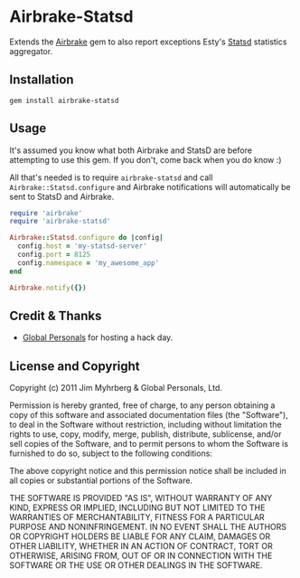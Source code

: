 # Airbrake-Statsd

Extends the [Airbrake][] gem to also report exceptions Esty's [Statsd][]
statistics aggregator.

## Installation

    gem install airbrake-statsd

## Usage

It's assumed you know what both Airbrake and StatsD are before attempting to
use this gem. If you don't, come back when you do know :)

All that's needed is to require `airbrake-statsd` and call
`Airbrake::Statsd.configure` and Airbrake notifications will automatically be
sent to StatsD and Airbrake.

```ruby
require 'airbrake'
require 'airbrake-statsd'

Airbrake::Statsd.configure do |config|
  config.host = 'my-statsd-server'
  config.port = 8125
  config.namespace = 'my_awesome_app'
end

Airbrake.notify({})
```

## Credit & Thanks

* [Global Personals][gp] for hosting a hack day.

## License and Copyright

Copyright (c) 2011 Jim Myhrberg & Global Personals, Ltd.

Permission is hereby granted, free of charge, to any person obtaining
a copy of this software and associated documentation files (the
"Software"), to deal in the Software without restriction, including
without limitation the rights to use, copy, modify, merge, publish,
distribute, sublicense, and/or sell copies of the Software, and to
permit persons to whom the Software is furnished to do so, subject to
the following conditions:

The above copyright notice and this permission notice shall be
included in all copies or substantial portions of the Software.

THE SOFTWARE IS PROVIDED "AS IS", WITHOUT WARRANTY OF ANY KIND,
EXPRESS OR IMPLIED, INCLUDING BUT NOT LIMITED TO THE WARRANTIES OF
MERCHANTABILITY, FITNESS FOR A PARTICULAR PURPOSE AND
NONINFRINGEMENT. IN NO EVENT SHALL THE AUTHORS OR COPYRIGHT HOLDERS BE
LIABLE FOR ANY CLAIM, DAMAGES OR OTHER LIABILITY, WHETHER IN AN ACTION
OF CONTRACT, TORT OR OTHERWISE, ARISING FROM, OUT OF OR IN CONNECTION
WITH THE SOFTWARE OR THE USE OR OTHER DEALINGS IN THE SOFTWARE.


[airbrake]: http://airbrake.io/
[statsd]: https://github.com/etsy/statsd
[gp]: http://globalpersonals.co.uk/
